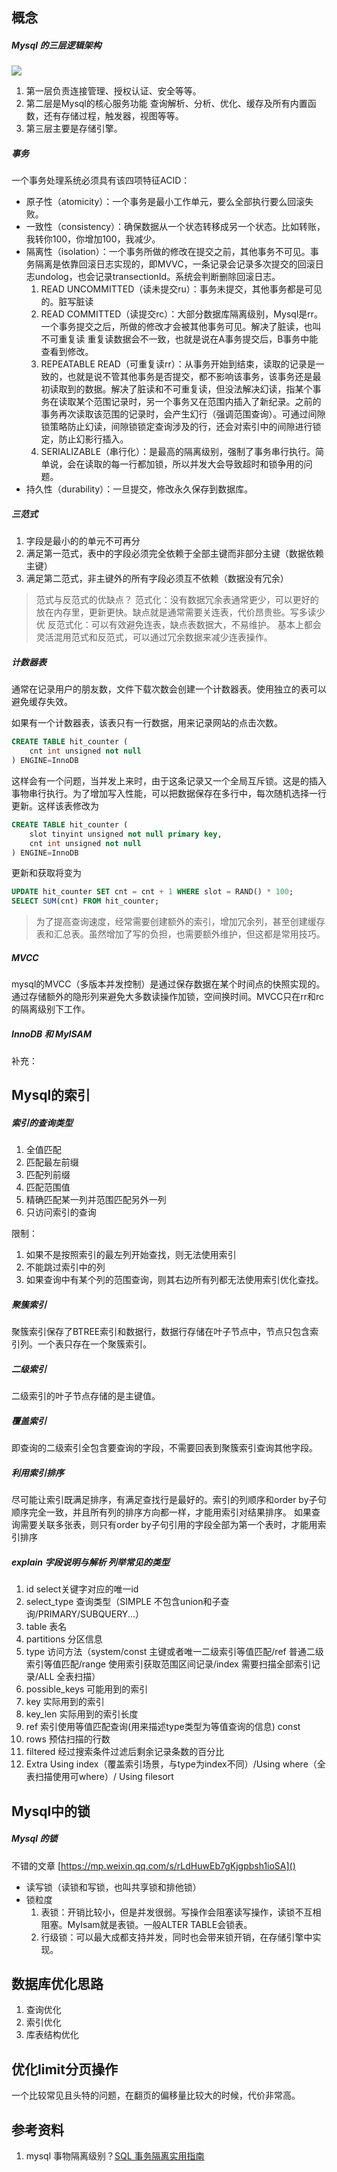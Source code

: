 ## 概念

##### Mysql 的三层逻辑架构 
![](https://upload-images.jianshu.io/upload_images/8573331-0bc0c30bd6d1f28a.png?imageMogr2/auto-orient/strip%7CimageView2/2/w/1240)
1. 第一层负责连接管理、授权认证、安全等等。
2. 第二层是Mysql的核心服务功能 查询解析、分析、优化、缓存及所有内置函数，还有存储过程，触发器，视图等等。
3. 第三层主要是存储引擎。 

##### 事务
一个事务处理系统必须具有该四项特征ACID：
- 原子性（atomicity）：一个事务是最小工作单元，要么全部执行要么回滚失败。
- 一致性（consistency）：确保数据从一个状态转移成另一个状态。比如转账，我转你100，你增加100，我减少。
- 隔离性（isolation）：一个事务所做的修改在提交之前，其他事务不可见。事务隔离是依靠回滚日志实现的，即MVVC，一条记录会记录多次提交的回滚日志undolog，也会记录transectionId。系统会判断删除回滚日志。
  1. READ UNCOMMITTED（读未提交ru）：事务未提交，其他事务都是可见的。脏写脏读
  2. READ COMMITTED（读提交rc）：大部分数据库隔离级别，Mysql是rr。一个事务提交之后，所做的修改才会被其他事务可见。解决了脏读，也叫不可重复读 重复读数据会不一致，也就是说在A事务提交后，B事务中能查看到修改。
  3. REPEATABLE READ（可重复读rr）：从事务开始到结束，读取的记录是一致的，也就是说不管其他事务是否提交，都不影响该事务，该事务还是最初读取到的数据。解决了脏读和不可重复读，但没法解决幻读，指某个事务在读取某个范围记录时，另一个事务又在范围内插入了新纪录。之前的事务再次读取该范围的记录时，会产生幻行（强调范围查询）。可通过间隙锁策略防止幻读，间隙锁锁定查询涉及的行，还会对索引中的间隙进行锁定，防止幻影行插入。
  4. SERIALIZABLE（串行化）：是最高的隔离级别，强制了事务串行执行。简单说，会在读取的每一行都加锁，所以并发大会导致超时和锁争用的问题。
- 持久性（durability）：一旦提交，修改永久保存到数据库。


##### 三范式
1. 字段是最小的的单元不可再分
2. 满足第一范式，表中的字段必须完全依赖于全部主键而非部分主键（数据依赖主键）
3. 满足第二范式，非主键外的所有字段必须互不依赖（数据没有冗余）

> 范式与反范式的优缺点？
范式化：没有数据冗余表通常更少，可以更好的放在内存里，更新更快。缺点就是通常需要关连表，代价昂贵些。写多读少优
反范式化：可以有效避免连表，缺点表数据大，不易维护。
基本上都会灵活混用范式和反范式，可以通过冗余数据来减少连表操作。

##### 计数器表
通常在记录用户的朋友数，文件下载次数会创建一个计数器表。使用独立的表可以避免缓存失效。

如果有一个计数器表，该表只有一行数据，用来记录网站的点击次数。

```sql
CREATE TABLE hit_counter (
    cnt int unsigned not null
) ENGINE=InnoDB
```

这样会有一个问题，当并发上来时，由于这条记录又一个全局互斥锁。这是的插入事物串行执行。为了增加写入性能，可以把数据保存在多行中，每次随机选择一行更新。这样该表修改为

```sql
CREATE TABLE hit_counter (
    slot tinyint unsigned not null primary key,
    cnt int unsigned not null
) ENGINE=InnoDB
```

更新和获取将变为

```sql
UPDATE hit_counter SET cnt = cnt + 1 WHERE slot = RAND() * 100;
SELECT SUM(cnt) FROM hit_counter;
```

> 为了提高查询速度，经常需要创建额外的索引，增加冗余列，甚至创建缓存表和汇总表。虽然增加了写的负担，也需要额外维护，但这都是常用技巧。

##### MVCC
mysql的MVCC（多版本并发控制）是通过保存数据在某个时间点的快照实现的。通过存储额外的隐形列来避免大多数读操作加锁，空间换时间。MVCC只在rr和rc的隔离级别下工作。

##### InnoDB 和 MyISAM
补充：

## Mysql的索引

##### 索引的查询类型
1. 全值匹配
2. 匹配最左前缀
3. 匹配列前缀
4. 匹配范围值
5. 精确匹配某一列并范围匹配另外一列
6. 只访问索引的查询  

限制：
1. 如果不是按照索引的最左列开始查找，则无法使用索引
2. 不能跳过索引中的列
3. 如果查询中有某个列的范围查询，则其右边所有列都无法使用索引优化查找。

##### 聚簇索引
聚簇索引保存了BTREE索引和数据行，数据行存储在叶子节点中，节点只包含索引列。一个表只存在一个聚簇索引。

##### 二级索引
二级索引的叶子节点存储的是主键值。

##### 覆盖索引
即查询的二级索引全包含要查询的字段，不需要回表到聚簇索引查询其他字段。

##### 利用索引排序
尽可能让索引既满足排序，有满足查找行是最好的。索引的列顺序和order by子句顺序完全一致，并且所有列的排序方向都一样，才能用索引对结果排序。
如果查询需要关联多张表，则只有order by子句引用的字段全部为第一个表时，才能用索引排序

##### explain 字段说明与解析 列举常见的类型
1. id                select关键字对应的唯一id
2. select_type       查询类型（SIMPLE 不包含union和子查询/PRIMARY/SUBQUERY...）
3. table             表名
4. partitions        分区信息
5. type              访问方法（system/const 主键或者唯一二级索引等值匹配/ref 普通二级索引等值匹配/range 使用索引获取范围区间记录/index 需要扫描全部索引记录/ALL 全表扫描）
6. possible_keys     可能用到的索引
7. key               实际用到的索引
8. key_len           实际用到的索引长度
9. ref               索引使用等值匹配查询(用来描述type类型为等值查询的信息) const
10. rows             预估扫描的行数
11. filtered         经过搜索条件过滤后剩余记录条数的百分比
12. Extra            Using index（覆盖索引场景，与type为index不同）/Using where（全表扫描使用可where）/ Using filesort 


## Mysql中的锁
##### Mysql 的锁
不错的文章 [https://mp.weixin.qq.com/s/rLdHuwEb7gKjgpbsh1ioSA]()

- 读写锁（读锁和写锁，也叫共享锁和排他锁）
- 锁粒度
  1. 表锁：开销比较小，但是并发很弱。写操作会阻塞读写操作，读锁不互相阻塞。MyIsam就是表锁。一般ALTER TABLE会锁表。
  2. 行级锁：可以最大成都支持并发，同时也会带来锁开销，在存储引擎中实现。


## 数据库优化思路
1. 查询优化
2. 索引优化
3. 库表结构优化
  
## 优化limit分页操作
一个比较常见且头特的问题，在翻页的偏移量比较大的时候，代价非常高。


## 参考资料
1. mysql 事物隔离级别？[SQL 事务隔离实用指南](https://juejin.im/post/59b7ce03f265da0672281fcc?utm_source=gold-miner&utm_medium=readme&utm_campaign=github)
